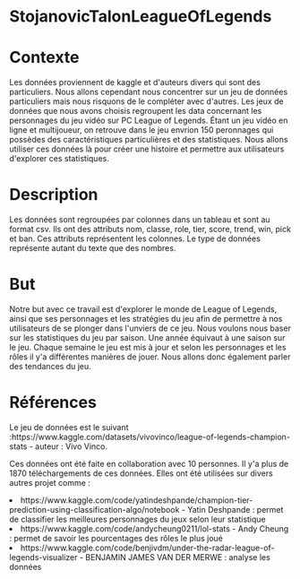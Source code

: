 # StojanovicTalonLeagueOfLegends
<h1>Contexte</h1>
<p>Les données proviennent de kaggle et d'auteurs divers qui sont des particuliers. Nous allons cependant nous concentrer sur un jeu de données particuliers mais nous risquons de le compléter avec d'autres. Les jeux de données que nous avons choisis regroupent les data concernant les personnages du jeu vidéo sur PC League of Legends. Étant un jeu vidéo en ligne et multijoueur, on retrouve dans le jeu envrion 150 peronnages qui possèdes des caractéristiques particulières et des statistiques. Nous allons utiliser ces données là pour créer une histoire et permettre aux utilisateurs d'explorer ces statistiques.</p>
<h1>Description</h1>
<p>
Les données sont regroupées par colonnes dans un tableau et sont au format csv. Ils ont des attributs nom, classe, role, tier, score, trend, win, pick et ban. Ces attributs représentent les colonnes. Le type de données représente autant du texte que des nombres. </p>
<h1>But</h1>
<p>Notre but avec ce travail est d'explorer le monde de League of Legends, ainsi que ses personnages et les stratégies du jeu afin de permettre à nos utilisateurs de se plonger dans l'unviers de ce jeu. Nous voulons nous baser sur les statistiques du jeu par saison. Une année équivaut à une saison sur le jeu. Chaque semaine le jeu est mis à jour et selon les personnages et les rôles il y'a différentes manières de jouer. Nous allons donc également parler des tendances du jeu.</p>
<h1>Références</h1>
<p>Le jeu de données est le suivant :https://www.kaggle.com/datasets/vivovinco/league-of-legends-champion-stats - auteur : Vivo Vinco.</p>
<p>Ces données ont été faite en collaboration avec 10 personnes. Il y'a plus de 1870 téléchargements de ces données. Elles ont été utilisées sur divers autres projet comme : 
<li>https://www.kaggle.com/code/yatindeshpande/champion-tier-prediction-using-classification-algo/notebook - Yatin Deshpande : permet de classifier les meilleures personnages du jeux selon leur statistique</li>
<li>https://www.kaggle.com/code/andycheung0211/lol-stats - Andy Cheung : permet de savoir les pourcentages des rôles le plus joué</li>
<li>https://www.kaggle.com/code/benjivdm/under-the-radar-league-of-legends-visualizer - BENJAMIN JAMES VAN DER MERWE : analyse les données
</p>
